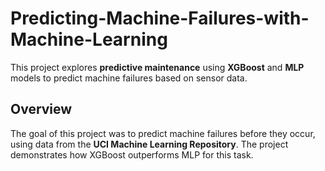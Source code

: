 # Predicting-Machine-Failures-with-Machine-Learning

This project explores **predictive maintenance** using **XGBoost** and **MLP** models to predict machine failures based on sensor data.

## Overview
The goal of this project was to predict machine failures before they occur, using data from the **UCI Machine Learning Repository**. The project demonstrates how XGBoost outperforms MLP for this task.
